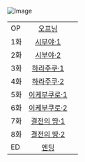 ![Image](https://lucid0418.github.io/mbga_ep/event/1914/img/logo_event.png)

||||
|--|--|--|
|OP|<center>[오프닝](https://lucid0418.github.io/mbga_ep/event/1914/00)</center>||
|1화|<center>[시부야·1](https://lucid0418.github.io/mbga_ep/event/1914/01)</center>||
|2화|<center>[시부야·2](https://lucid0418.github.io/mbga_ep/event/1914/02)</center>||
|3화|<center>[하라주쿠·1](#)</center>||
|4화|<center>[하라주쿠·2](#)</center>||
|5화|<center>[이케부쿠로·1](#)</center>||
|6화|<center>[이케부쿠로·2](#)</center>||
|7화|<center>[결전의 땅·1](#)</center>||
|8화|<center>[결전의 땅·2](#)</center>||
|ED|<center>[엔딩](#)</center>||
